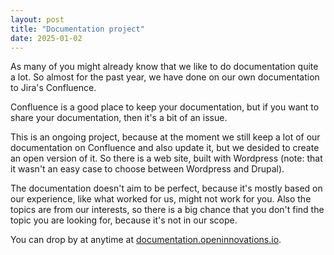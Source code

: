 ```yaml
---
layout: post
title: "Documentation project"
date: 2025-01-02
---
```


As many of you might already know that we like to do documentation quite a lot. So almost for the past year, we have done on our own documentation to Jira's Confluence.

Confluence is a good place to keep your documentation, but if you want to share your documentation, then it's a bit of an issue.

This is an ongoing project, because at the moment we still keep a lot of our documentation on Confluence and also update it, but we desided to create an open version of it. So there is a web site, built with Wordpress (note: that it wasn't an easy case to choose between Wordpress and Drupal).

The documentation doesn't aim to be perfect, because it's mostly based on our experience, like what worked for us, might not work for you. Also the topics are from our interests, so there is a big chance that you don't find the topic you are looking for, because it's not in our scope.

You can drop by at anytime at [documentation.openinnovations.io](https://documentation.openinnovations.io).
